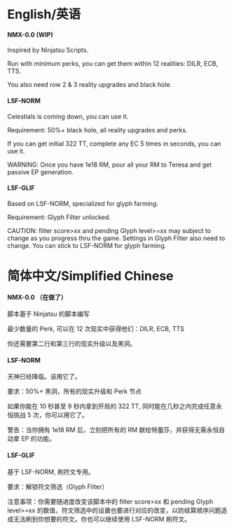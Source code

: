 # English/英语

#### NMX-0.0 (WIP)
Inspired by Ninjatsu Scripts.

Run with minimum perks, you can get them within 12 realities: DILR, ECB, TTS. 

You also need row 2 & 3 reality upgrades and black hole.

#### LSF-NORM
Celestials is coming down, you can use it.

Requirement: 50%+ black hole, all reality upgrades and perks.

If you can get initial 322 TT, complete any EC 5 times in seconds, you can use it.

WARNING: Once you have 1e18 RM, pour all your RM to Teresa and get passive EP generation.

#### LSF-GLIF
Based on LSF-NORM, specialized for glyph farming.

Requirement: Glyph Filter unlocked.

CAUTION: filter score>xx and pending Glyph level>=xx may subject to change as you progress thru the game. Settings in Glyph Filter also need to change. You can stick to LSF-NORM for glyph farming.

# 简体中文/Simplified Chinese

#### NMX-0.0 （在做了）
脚本基于 Ninjatsu 的脚本编写

最少数量的 Perk, 可以在 12 次现实中获得他们：DILR, ECB, TTS

你还需要第二行和第三行的现实升级以及黑洞。

#### LSF-NORM
天神已经降临，该用它了。

要求：50%+ 黑洞，所有的现实升级和 Perk 节点

如果你能在 10 秒甚至 9 秒内拿到开局的 322 TT, 同时能在几秒之内完成任意永恒挑战 5 次，你可以用它了。

警告：当你拥有 1e18 RM 后，立刻把所有的 RM 献给特蕾莎，并获得无需永恒自动拿 EP 的功能。

#### LSF-GLIF
基于 LSF-NORM, 刷符文专用。

要求：解锁符文筛选（Glyph Filter）

注意事项：你需要随进度改变该脚本中的 filter score>xx 和 pending Glyph level>=xx 的数值，符文筛选中的设置也要进行对应的改变，以防结算顺序问题造成无法刷到你想要的符文。你也可以继续使用 LSF-NORM 刷符文。
